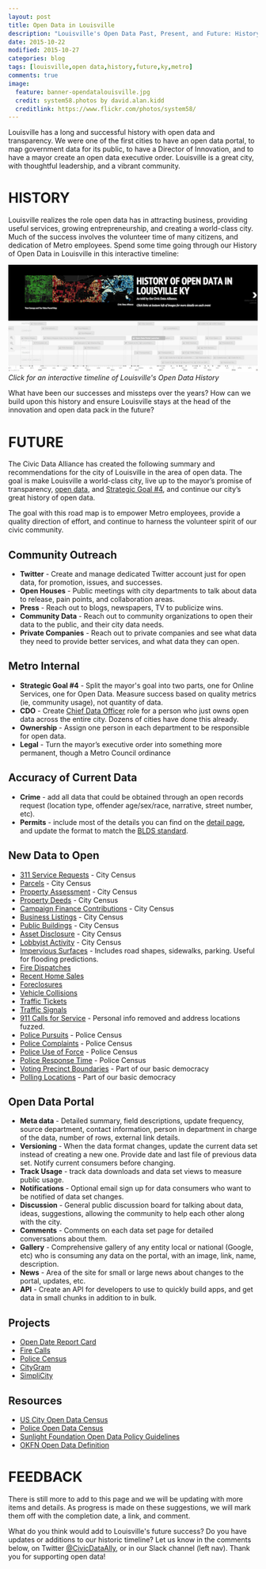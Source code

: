 ```yaml
---
layout: post
title: Open Data in Louisville
description: "Louisville's Open Data Past, Present, and Future: History and Road Map"
date: 2015-10-22
modified: 2015-10-27
categories: blog
tags: [louisville,open data,history,future,ky,metro]
comments: true
image:
  feature: banner-opendatalouisville.jpg
  credit: system58.photos by david.alan.kidd
  creditlink: https://www.flickr.com/photos/system58/
---
```

<script async src="//platform.twitter.com/widgets.js" charset="utf-8"></script>

Louisville has a long and successful history with open data and transparency.  We were one of the first cities to have an open data portal, to map government data for its public, to have a Director of Innovation, and to have a mayor create an open data executive order.  Louisville is a great city, with thoughtful leadership, and a vibrant community.

# HISTORY

Louisville realizes the role open data has in attracting business, providing useful services, growing entrepreneurship, and creating a world-class city. Much of the success involves the volunteer time of many citizens, and dedication of Metro employees. Spend some time going through our History of Open Data in Louisville in this interactive timeline:

[![History of Open Data in Louisville](/images/screenshot-history-of-open-data-louisville.png)](http://bit.ly/CivicDataHistory)
*Click for an interactive timeline of Louisville's Open Data History*

What have been our successes and missteps over the years?  How can we build upon this history and ensure Louisville stays at the head of the innovation and open data pack in the future?

# FUTURE

The Civic Data Alliance has created the following summary and recommendations for the city of Louisville in the area of open data. The goal is make Louisville a world-class city, live up to the mayor’s promise of transparency, [open data](http://louisvilleky.gov/government/mayor-greg-fischer/read-open-data-executive-order), and [Strategic Goal #4](https://louisvilleky.gov/government/mayor-greg-fischer/strategic-plan/goal-4-make-more-services-information-and-data), and continue our city’s great history of open data.

The goal with this road map is to empower Metro employees, provide a quality direction of effort, and continue to harness the volunteer spirit of our civic community.


## Community Outreach

- **Twitter** - Create and manage dedicated Twitter account just for open data, for promotion, issues, and successes.
- **Open Houses** - Public meetings with city departments to talk about data to release, pain points, and collaboration areas.
- **Press** - Reach out to blogs, newspapers, TV to publicize wins.
- **Community Data** - Reach out to community organizations to open their data to the public, and their city data needs.
- **Private Companies** - Reach out to private companies and see what data they need to provide better services, and what data they can open.

## Metro Internal

- **Strategic Goal #4** - Split the mayor's goal into two parts, one for Online Services, one for Open Data. Measure success based on quality metrics (ie, community usage), not quantity of data.
- **CDO** - Create [Chief Data Officer](http://www.govtech.com/state/Which-States-and-Cities-Have-Chief-Data-Officers.html) role for a person who just owns open data across the entire city.  Dozens of cities have done this already.
- **Ownership** - Assign one person in each department to be responsible for open data.
- **Legal** - Turn the mayor’s executive order into something more permanent, though a Metro Council ordinance

## Accuracy of Current Data #

- **Crime** - add all data that could be obtained through an open records request (location type, offender age/sex/race, narrative, street number, etc).
- **Permits** - include most of the details you can find on the [detail page](http://portal.louisvilleky.gov/codesandregs/permit/detail?type=PROPERTY&id=438609), and update the format to match the [BLDS standard](http://permitdata.org/).

## New Data to Open

- [311 Service Requests](http://us-city.census.okfn.org/entry/louisville/service-requests) - City Census
- [Parcels](http://us-city.census.okfn.org/entry/louisville/parcels) - City Census
- [Property Assessment](http://us-city.census.okfn.org/entry/louisville/assessment) - City Census
- [Property Deeds](http://us-city.census.okfn.org/entry/louisville/deeds) - City Census
- [Campaign Finance Contributions](http://us-city.census.okfn.org/entry/louisville/campaign-finance) - City Census
- [Business Listings](http://us-city.census.okfn.org/entry/louisville/business-listings) - City Census
- [Public Buildings](http://us-city.census.okfn.org/entry/louisville/public-buildings) - City Census
- [Asset Disclosure](http://us-city.census.okfn.org/entry/louisville/asset-disclosure) - City Census
- [Lobbyist Activity](http://us-city.census.okfn.org/entry/louisville/lobbyist) - City Census
- [Impervious Surfaces](http://water.usgs.gov/edu/impervious.html) - Includes road shapes, sidewalks, parking. Useful for flooding predictions.
- [Fire Dispatches](https://twitter.com/CivicDataAlly/status/653667834921398272)
- [Recent Home Sales](http://blog.yourmapper.com/2009/10/map-recent-louisville-home-sales/)
- [Foreclosures](http://blog.yourmapper.com/2009/10/map-louisville-home-foreclosures/)
- [Vehicle Collisions](http://crashinformationky.org/KCAP/KYOPS/SearchWizard.aspx)
- [Traffic Tickets](http://iquantny.tumblr.com/post/76937212765/using-open-data-to-predict-when-you-might-get-your)
- [Traffic Signals](http://data.denvergov.org/dataset/city-and-county-of-denver-traffic-signals)
- [911 Calls for Service](http://opendatabits.com/seattle-real-time-fire-911-calls-api-data-pulled-into-excel-for-analysis-using-microsoft-bi-tools-power-pivot-power-query-power-view/) - Personal info removed and address locations fuzzed.
- [Police Pursuits](https://codeforamerica.github.io/PoliceOpenDataCensus/Pursuits.html) - Police Census
- [Police Complaints](https://codeforamerica.github.io/PoliceOpenDataCensus/Complaints.html) - Police Census
- [Police Use of Force](https://codeforamerica.github.io/PoliceOpenDataCensus/UseofForce.html) - Police Census
- [Police Response Time](https://codeforamerica.github.io/PoliceOpenDataCensus/ResponseTime.html) - Police Census
- [Voting Precinct Boundaries](http://www.civicdataalliance.org/louisville-voter-precinct-turnout/) - Part of our basic democracy
- [Polling Locations](http://www.civicdataalliance.org/louisville-voter-precinct-turnout/) - Part of our basic democracy

## Open Data Portal

- **Meta data** - Detailed summary, field descriptions, update frequency, source department, contact information, person in department in charge of the data, number of rows, external link details.
- **Versioning** - When the data format changes, update the current data set instead of creating a new one. Provide date and last file of previous data set.  Notify current consumers before changing.
- **Track Usage** - track data downloads and data set views to measure public usage.
- **Notifications** - Optional email sign up for data consumers who want to be notified of data set changes.
- **Discussion** - General public discussion board for talking about data, ideas, suggestions, allowing the community to help each other along with the city.
- **Comments** - Comments on each data set page for detailed conversations about them.
- **Gallery** - Comprehensive gallery of any entity local or national (Google, etc) who is consuming any data on the portal, with an image, link, name, description.
- **News** - Area of the site for small or large news about changes to the portal, updates, etc.
- **API** - Create an API for developers to use to quickly build apps, and get data in small chunks in addition to in bulk.

## Projects ##

- [Open Date Report Card](https://open-austin.github.io/open-data-progress-report/)
- [Fire Calls](https://twitter.com/CivicDataAlly/status/653667834921398272)
- [Police Census](https://codeforamerica.github.io/PoliceOpenDataCensus/)
- [CityGram](https://www.citygram.org/)
- [SimpliCity](http://simplicity.ashevillenc.gov/)

## Resources

- [US City Open Data Census](http://us-city.census.okfn.org/place/louisville)
- [Police Open Data Census](https://codeforamerica.github.io/PoliceOpenDataCensus/)
- [Sunlight Foundation Open Data Policy Guidelines](http://sunlightfoundation.com/opendataguidelines/)
- [OKFN Open Data Definition](https://okfn.org/opendata/)

# FEEDBACK

There is still more to add to this page and we will be updating with more items and details.  As progress is made on these suggestions, we will mark them off with the completion date, a link, and comment.

What do you think would add to Louisville's future success?  Do you have updates or additions to our historic timeline? Let us know in the comments below, on Twitter [@CivicDataAlly](https://twitter.com/CivicDataAlly), or in our Slack channel (left nav).  Thank you for supporting open data!
